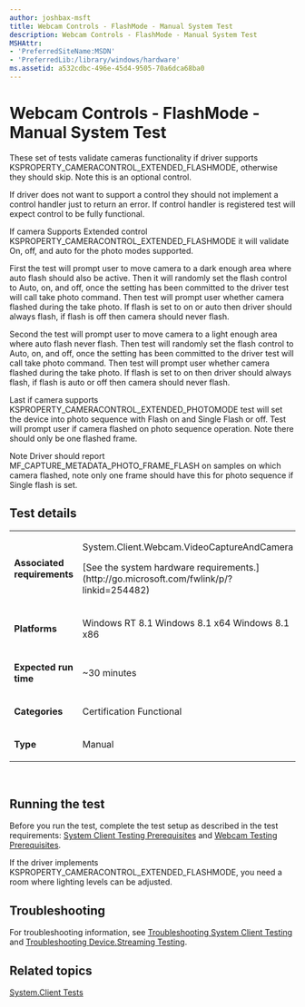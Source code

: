 ```yaml
---
author: joshbax-msft
title: Webcam Controls - FlashMode - Manual System Test
description: Webcam Controls - FlashMode - Manual System Test
MSHAttr:
- 'PreferredSiteName:MSDN'
- 'PreferredLib:/library/windows/hardware'
ms.assetid: a532cdbc-496e-45d4-9505-70a6dca68ba0
---
```


# Webcam Controls - FlashMode - Manual System Test


These set of tests validate cameras functionality if driver supports KSPROPERTY\_CAMERACONTROL\_EXTENDED\_FLASHMODE, otherwise they should skip. Note this is an optional control.

If driver does not want to support a control they should not implement a control handler just to return an error. If control handler is registered test will expect control to be fully functional.

If camera Supports Extended control KSPROPERTY\_CAMERACONTROL\_EXTENDED\_FLASHMODE it will validate On, off, and auto for the photo modes supported.

First the test will prompt user to move camera to a dark enough area where auto flash should also be active. Then it will randomly set the flash control to Auto, on, and off, once the setting has been committed to the driver test will call take photo command. Then test will prompt user whether camera flashed during the take photo. If flash is set to on or auto then driver should always flash, if flash is off then camera should never flash.

Second the test will prompt user to move camera to a light enough area where auto flash never flash. Then test will randomly set the flash control to Auto, on, and off, once the setting has been committed to the driver test will call take photo command. Then test will prompt user whether camera flashed during the take photo. If flash is set to on then driver should always flash, if flash is auto or off then camera should never flash.

Last if camera supports KSPROPERTY\_CAMERACONTROL\_EXTENDED\_PHOTOMODE test will set the device into photo sequence with Flash on and Single Flash or off. Test will prompt user if camera flashed on photo sequence operation. Note there should only be one flashed frame.

Note Driver should report MF\_CAPTURE\_METADATA\_PHOTO\_FRAME\_FLASH on samples on which camera flashed, note only one frame should have this for photo sequence if Single flash is set.

## Test details


<table>
<colgroup>
<col width="50%" />
<col width="50%" />
</colgroup>
<tbody>
<tr class="odd">
<td><p><strong>Associated requirements</strong></p></td>
<td><p>System.Client.Webcam.VideoCaptureAndCamera</p>
<p>[See the system hardware requirements.](http://go.microsoft.com/fwlink/p/?linkid=254482)</p></td>
</tr>
<tr class="even">
<td><p><strong>Platforms</strong></p></td>
<td><p>Windows RT 8.1 Windows 8.1 x64 Windows 8.1 x86</p></td>
</tr>
<tr class="odd">
<td><p><strong>Expected run time</strong></p></td>
<td><p>~30 minutes</p></td>
</tr>
<tr class="even">
<td><p><strong>Categories</strong></p></td>
<td><p>Certification Functional</p></td>
</tr>
<tr class="odd">
<td><p><strong>Type</strong></p></td>
<td><p>Manual</p></td>
</tr>
</tbody>
</table>

 

## Running the test


Before you run the test, complete the test setup as described in the test requirements: [System Client Testing Prerequisites](system-client-testing-prerequisites.md) and [Webcam Testing Prerequisites](webcam-testing-prerequisites.md).

If the driver implements KSPROPERTY\_CAMERACONTROL\_EXTENDED\_FLASHMODE, you need a room where lighting levels can be adjusted.

## Troubleshooting


For troubleshooting information, see [Troubleshooting System Client Testing](troubleshooting-system-client-testing.md) and [Troubleshooting Device.Streaming Testing](troubleshooting-devicestreaming-testing.md).

## Related topics


[System.Client Tests](systemclient-tests.md)

 

 








